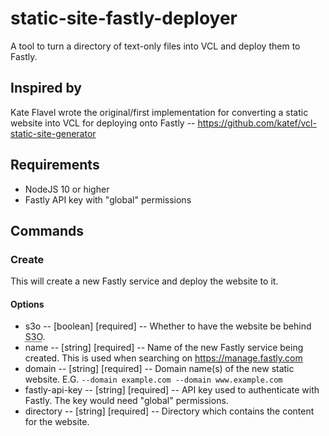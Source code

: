 # static-site-fastly-deployer

A tool to turn a directory of text-only files into VCL and deploy them to Fastly.

## Inspired by

Kate Flavel wrote the original/first implementation for converting a static website into VCL for deploying onto Fastly -- https://github.com/katef/vcl-static-site-generator

## Requirements

- NodeJS 10 or higher
- Fastly API key with "global" permissions

## Commands

### Create

This will create a new Fastly service and deploy the website to it.

#### Options

- s3o -- [boolean] [required] -- Whether to have the website be behind <abbr title="FT Staff Single Sign On">S3O</abbr>.
- name -- [string] [required] -- Name of the new Fastly service being created. This is used when searching on https://manage.fastly.com
- domain -- [string] [required] -- Domain name(s) of the new static website. E.G. `--domain example.com --domain www.example.com`
- fastly-api-key -- [string] [required] -- API key used to authenticate with Fastly. The key would need "global" permissions.
- directory -- [string] [required] -- Directory which contains the content for the website.

